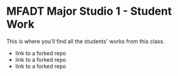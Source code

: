 # MFADT Major Studio 1 - Student Work

This is where you'll find all the students' works from this class.

* link to a forked repo
* link to a forked repo
* link to a forked repo
